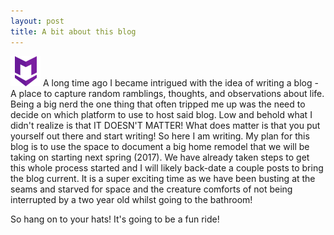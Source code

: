 ```yaml
---
layout: post
title: A bit about this blog
---
```

![The Butler Family](https://github.com/adam-p/markdown-here/raw/master/src/common/images/icon48.png "Logo Title Text 1")
A long time ago I became intrigued with the idea of writing a blog - A place to capture random ramblings, thoughts, and observations about life. Being a big nerd the one thing that often tripped me up was the need to decide on which platform to use to host said blog. Low and behold what I didn't realize is that IT DOESN'T MATTER! What does matter is that you put yourself out there and start writing! So here I am writing. My plan for this blog is to use the space to document a big home remodel that we will be taking on starting next spring (2017). We have already taken steps to get this whole process started and I will likely back-date a couple posts to bring the blog current. It is a super exciting time as we have been busting at the seams and starved for space and the creature comforts of not being interrupted by a two year old whilst going to the bathroom!

So hang on to your hats! It's going to be a fun ride!
